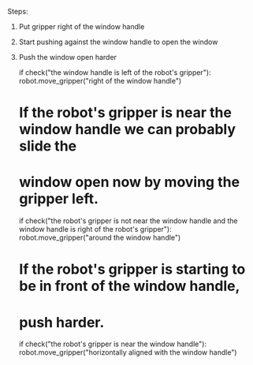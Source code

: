 

Steps:
1. Put gripper right of the window handle
2. Start pushing against the window handle to open the window
3. Push the window open harder

	if check("the window handle is left of the robot's gripper"):
        robot.move_gripper("right of the window handle")
    # If the robot's gripper is near the window handle we can probably slide the
    # window open now by moving the gripper left.
    if check("the robot's gripper is not near the window handle and the window handle is right of the robot's gripper"):
        robot.move_gripper("around the window handle")
    # If the robot's gripper is starting to be in front of the window handle,
    # push harder.
    if check("the robot's gripper is near the window handle"):
        robot.move_gripper("horizontally aligned with the window handle")
